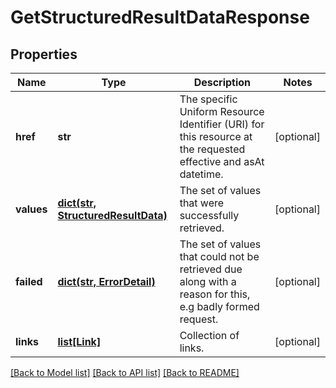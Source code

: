 # GetStructuredResultDataResponse


## Properties
Name | Type | Description | Notes
------------ | ------------- | ------------- | -------------
**href** | **str** | The specific Uniform Resource Identifier (URI) for this resource at the requested effective and asAt datetime. | [optional] 
**values** | [**dict(str, StructuredResultData)**](StructuredResultData.md) | The set of values that were successfully retrieved. | [optional] 
**failed** | [**dict(str, ErrorDetail)**](ErrorDetail.md) | The set of values that could not be retrieved due along with a reason for this, e.g badly formed request. | [optional] 
**links** | [**list[Link]**](Link.md) | Collection of links. | [optional] 

[[Back to Model list]](../README.md#documentation-for-models) [[Back to API list]](../README.md#documentation-for-api-endpoints) [[Back to README]](../README.md)


